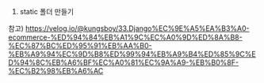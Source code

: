 1. static 폴더 만들기

참고)
https://velog.io/@kungsboy/33.Django%EC%9E%A5%EA%B3%A0-ecommerce-%ED%94%84%EB%A1%9C%EC%A0%9D%ED%8A%B8-%EC%87%BC%ED%95%91%EB%AA%B0-%EB%A9%94%EC%9D%B8%ED%99%94%EB%A9%B4%ED%85%9C%ED%94%8C%EB%A6%BF%EC%A0%81%EC%9A%A9-%EB%B0%8F-%EC%B2%98%EB%A6%AC